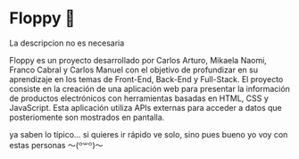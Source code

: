 # Floppy 💾
La descripcion no es necesaria

Floppy es un proyecto desarrollado por Carlos Arturo, Mikaela Naomi, Franco Cabral y Carlos Manuel con el objetivo de profundizar en su aprendizaje en los temas de Front-End, Back-End y Full-Stack. El proyecto consiste en la creación de una aplicación web para presentar la información de productos electrónicos con herramientas basadas en HTML, CSS y JavaScript. Esta aplicación utiliza APIs externas para acceder a datos que posteriomente son mostrados en pantalla.

ya saben lo típico... si quieres ir rápido ve solo, sino pues bueno yo voy con estas personas 〜(꒪꒳꒪)〜
